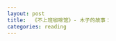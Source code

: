 ```yaml
---
layout: post
title:  《不上班咖啡馆》- 木子的故事：
categories: reading
---
```

<!--stackedit_data:
eyJoaXN0b3J5IjpbLTE2NjM0MDgzODNdfQ==
-->